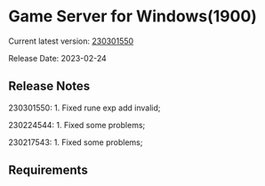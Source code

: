 Game Server for Windows(1900)
===============
Current latest version: [230301550](https://github.com/amusegame/v1900/releases/download/230301550/v1900-230301550.github.7z)

Release Date: 2023-02-24

Release Notes
-----------------------------------
230301550:
	1. Fixed rune exp add invalid;

230224544:
	1. Fixed some problems;

230217543:
	1. Fixed some problems; 


Requirements
-----------------------------------
